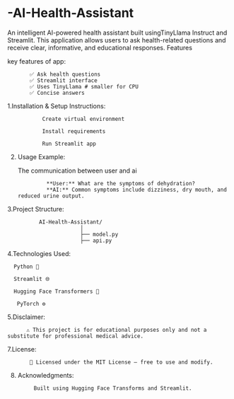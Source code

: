 # -AI-Health-Assistant
An intelligent AI-powered health assistant built usingTinyLlama Instruct and Streamlit. This application allows users to ask health-related questions and receive clear, informative, and educational responses.
Features

key features of  app:

           ✅ Ask health questions
           ✅ Streamlit interface
           ✅ Uses TinyLlama # smaller for CPU
           ✅ Concise answers

1.Installation & Setup Instructions:

               Create virtual environment
 
               Install requirements

               Run Streamlit app

2. Usage Example:

    The communication between user and ai

                **User:** What are the symptoms of dehydration?  
                **AI:** Common symptoms include dizziness, dry mouth, and reduced urine output.

3.Project Structure:

              AI-Health-Assistant/
                           │
                           ├── model.py
                           ├── api.py

4.Technologies Used:

      Python 🐍

      Streamlit 🌐

      Hugging Face Transformers 🤗

       PyTorch ⚙️

5.Disclaimer:

          ⚠️ This project is for educational purposes only and not a substitute for professional medical advice.

7.License:

           📄 Licensed under the MIT License — free to use and modify.


8. Acknowledgments:
   
            Built using Hugging Face Transforms and Streamlit.
